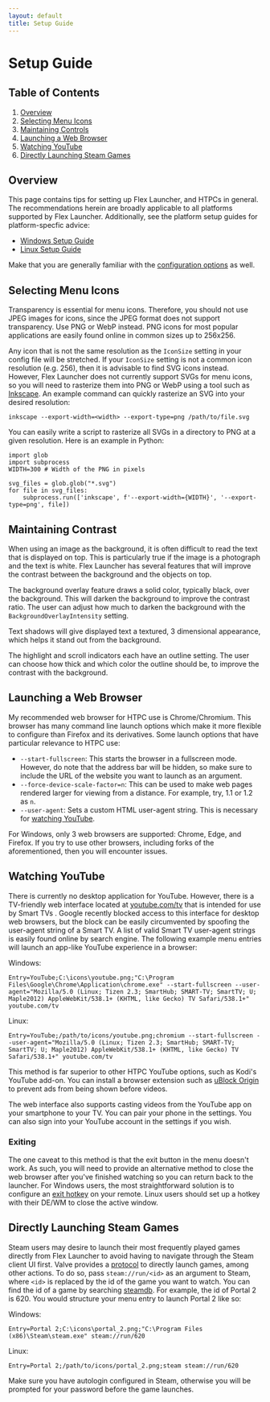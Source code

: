 ```yaml
---
layout: default
title: Setup Guide
---
```

# Setup Guide
## Table of Contents
1. [Overview](#overview)
2. [Selecting Menu Icons](#selecting-menu-icons)
3. [Maintaining Controls](#maintaining-contrast)
4. [Launching a Web Browser](#launching-a-web-browser)
5. [Watching YouTube](#watching-youtube)
6. [Directly Launching Steam Games](#directly-launching-steam-games)

## Overview
This page contains tips for setting up Flex Launcher, and HTPCs in general. The recommendations herein are broadly applicable to all platforms supported by Flex Launcher. Additionally, see the platform setup guides for platform-specfic advice:
- [Windows Setup Guide](https://complexlogic.github.io/flex-launcher/setup_windows)
- [Linux Setup Guide](https://complexlogic.github.io/flex-launcher/setup_linux)

Make that you are generally familiar with the [configuration options](configuration) as well.

## Selecting Menu Icons
Transparency is essential for menu icons. Therefore, you should not use JPEG images for icons, since the JPEG format does not support transparency. Use PNG or WebP instead. PNG icons for most popular applications are easily found online in common sizes up to 256x256.

Any icon that is not the same resolution as the ```IconSize``` setting in your config file will be stretched. If your ```IconSize``` setting is not a common icon resolution (e.g. 256), then it is advisable to find SVG icons instead. However, Flex Launcher does not currently support SVGs for menu icons, so you will need to rasterize them into PNG or WebP using a tool such as [Inkscape](https://inkscape.org/). An example command can quickly rasterize an SVG into your desired resolution:
```
inkscape --export-width=<width> --export-type=png /path/to/file.svg
```
You can easily write a script to rasterize all SVGs in a directory to PNG at a given resolution. Here is an example in Python:
```
import glob
import subprocess
WIDTH=300 # Width of the PNG in pixels

svg_files = glob.glob("*.svg")
for file in svg_files:
    subprocess.run(['inkscape', f'--export-width={WIDTH}', '--export-type=png', file])
```

## Maintaining Contrast
When using an image as the background, it is often difficult to read the text that is displayed on top. This is particularly true if the image is a photograph and the text is white. Flex Launcher has several features that will improve the contrast between the background and the objects on top.

The background overlay feature draws a solid color, typically black, over the background. This will darken the background to improve the contrast ratio. The user can adjust how much to darken the background with the ```BackgroundOverlayIntensity``` setting.

Text shadows will give displayed text a textured, 3 dimensional appearance, which helps it stand out from the background.

The highlight and scroll indicators each have an outline setting. The user can choose how thick and which color the outline should be, to improve the contrast with the background.

## Launching a Web Browser
My recommended web browser for HTPC use is Chrome/Chromium. This browser has many command line launch options which make it more flexible to configure than Firefox and its derivatives. Some launch options that have particular relevance to HTPC use:
- ```--start-fullscreen```: This starts the browser in a fullscreen mode. However, do note that the address bar will be hidden, so make sure to include the URL of the website you want to launch as an argument.
- ```--force-device-scale-factor=n```: This can be used to make web pages rendered larger for viewing from a distance. For example, try, 1.1 or 1.2 as ```n```.
- ```--user-agent```: Sets a custom HTML user-agent string. This is necessary for [watching YouTube](#watching-youtube).

For Windows, only 3 web browsers are supported: Chrome, Edge, and Firefox. If you try to use other browsers, including forks of the aforementioned, then you will encounter issues.

## Watching YouTube
There is currently no desktop application for YouTube. However, there is a TV-friendly web interface located at [youtube.com/tv](https://www.youtube.com/tv) that is intended for use by Smart TVs . Google recently blocked access to this interface for desktop web browsers, but the block can be easily circumvented by spoofing the user-agent string of a Smart TV. A list of valid Smart TV user-agent strings is easily found online by search engine. The following example menu entries will launch an app-like YouTube experience in a browser:

Windows:
```
Entry=YouTube;C:\icons\youtube.png;"C:\Program Files\Google\Chrome\Application\chrome.exe" --start-fullscreen --user-agent="Mozilla/5.0 (Linux; Tizen 2.3; SmartHub; SMART-TV; SmartTV; U; Maple2012) AppleWebKit/538.1+ (KHTML, like Gecko) TV Safari/538.1+" youtube.com/tv
```

Linux:

```
Entry=YouTube;/path/to/icons/youtube.png;chromium --start-fullscreen --user-agent="Mozilla/5.0 (Linux; Tizen 2.3; SmartHub; SMART-TV; SmartTV; U; Maple2012) AppleWebKit/538.1+ (KHTML, like Gecko) TV Safari/538.1+" youtube.com/tv
```

This method is far superior to other HTPC YouTube options, such as Kodi's YouTube add-on. You can install a browser extension such as [uBlock Origin](https://ublockorigin.com/) to prevent ads from being shown before videos.

The web interface also supports casting videos from the YouTube app on your smartphone to your TV. You can pair your phone in the settings. You can also sign into your YouTube account in the settings if you wish.

### Exiting
The one caveat to this method is that the exit button in the menu doesn't work. As such, you will need to provide an alternative method to close the web browser after you've finished watching so you can return back to the launcher. For Windows users, the most straightforward solution is to configure an [exit hotkey](configuration#exit-hotkey-windows-only) on your remote. Linux users should set up a hotkey with their DE/WM to close the active window.

## Directly Launching Steam Games
Steam users may desire to launch their most frequently played games directly from Flex Launcher to avoid having to navigate through the Steam client UI first. Valve provides a [protocol](https://developer.valvesoftware.com/wiki/Steam_browser_protocol) to directly launch games, among other actions. To do so, pass ```steam://run/<id>``` as an argument to Steam, where ```<id>``` is replaced by the id of the game you want to watch. You can find the id of a game by searching [steamdb](https://steamdb.info/). For example, the id of Portal 2 is 620. You would structure your menu entry to launch Portal 2 like so:

Windows:
```
Entry=Portal 2;C:\icons\portal_2.png;"C:\Program Files (x86)\Steam\steam.exe" steam://run/620
```

Linux:
```
Entry=Portal 2;/path/to/icons/portal_2.png;steam steam://run/620
```

Make sure you have autologin configured in Steam, otherwise you will be prompted for your password before the game launches.
